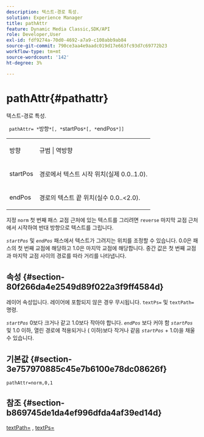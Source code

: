 ```yaml
---
description: 텍스트-경로 특성.
solution: Experience Manager
title: pathAttr
feature: Dynamic Media Classic,SDK/API
role: Developer,User
exl-id: fdf9274a-70d0-4692-a7a9-c108abb9ab84
source-git-commit: 790ce3aa4e9aadc019d17e663fc93d7c69772b23
workflow-type: tm+mt
source-wordcount: '142'
ht-degree: 3%

---
```


# pathAttr{#pathattr}

텍스트-경로 특성.

` pathAttr= *`방향`*[, *`startPos`*[, *`endPos`*]]`

<table id="simpletable_EC76095316AF4F07B1DDCC0D72B814CF"> 
 <tr class="strow"> 
  <td class="stentry"> <p> <span class="varname"> 방향 </span> </p> </td> 
  <td class="stentry"> <p> <span class="codeph"> 규범 </span> | <span class="codeph"> 역방향 </span> </p> </td> 
 </tr> 
 <tr class="strow"> 
  <td class="stentry"> <p> <span class="varname"> startPos </span> </p> </td> 
  <td class="stentry"> <p>경로에서 텍스트 시작 위치(실제 0.0..1.0). </p> </td> 
 </tr> 
 <tr class="strow"> 
  <td class="stentry"> <p> <span class="varname"> endPos </span> </p> </td> 
  <td class="stentry"> <p>경로의 텍스트 끝 위치(실수 0.0..&lt;2.0). </p> </td> 
 </tr> 
</table>

지정 `norm` 첫 번째 패스 교점 근처에 있는 텍스트를 그리려면 `reverse` 마지막 교점 근처에서 시작하여 반대 방향으로 텍스트를 그립니다.

*`startPos`* 및 *`endPos`* 패스에서 텍스트가 그려지는 위치를 조정할 수 있습니다. 0.0은 패스의 첫 번째 교점에 해당하고 1.0은 마지막 교점에 해당합니다. 중간 값은 첫 번째 교점과 마지막 교점 사이의 경로를 따라 거리를 나타냅니다.

## 속성 {#section-80f266da4e2549d89f022a3f9ff4584d}

레이어 속성입니다. 레이어에 포함되지 않은 경우 무시됩니다. `textPs=` 및 `textPath=` 명령.

*`startPos`* 0보다 크거나 같고 1.0보다 작아야 합니다. *`endPos`* 보다 커야 함 *`startPos`* 및 1.0 이하, 열린 경로에 적용되거나 ( 이하)보다 작거나 같음 *`startPos`* + 1.0)을 채울 수 있습니다.

## 기본값 {#section-3e757970885c45e7b6100e78dc08626f}

`pathAttr=norm,0,1`

## 참조 {#section-b869745de1da4ef996dfda4af39ed14d}

[textPath=](../../../../../is-api/http-ref/image-serving-api-ref/c-http-protocol-reference/c-command-reference/r-textpath.md#reference-b09cc0902dff4725bdb54d5da4076ccd) , [textPs=](../../../../../is-api/http-ref/image-serving-api-ref/c-http-protocol-reference/c-command-reference/r-textps.md#reference-4209a2a6169f44278da2647cfb0cd767)
